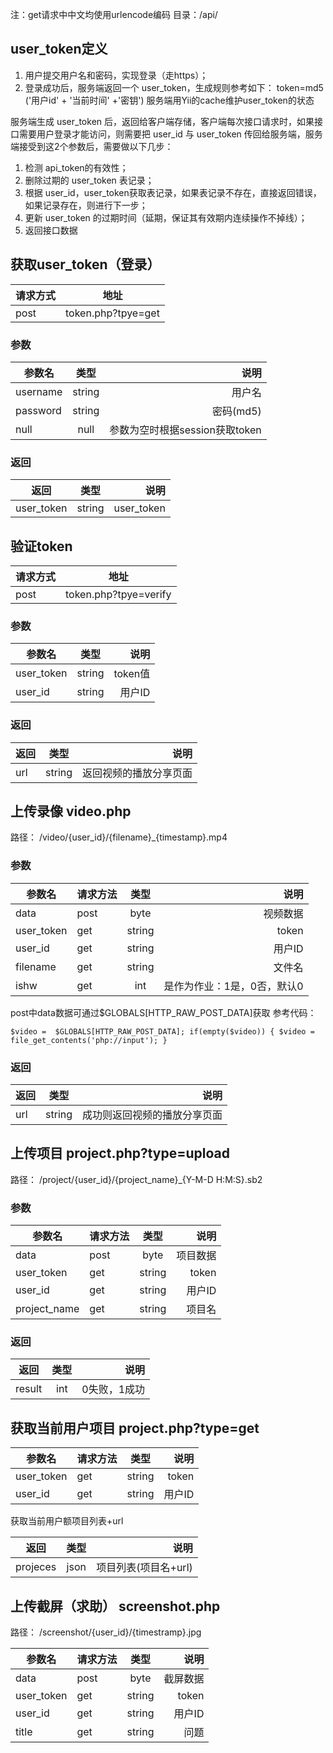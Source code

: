 注：get请求中中文均使用urlencode编码
目录：/api/
## user_token定义
1. 用户提交用户名和密码，实现登录（走https）；
2. 登录成功后，服务端返回一个 user_token，生成规则参考如下：
token=md5 ('用户id' + '当前时间' +'密钥')
服务端用Yii的cache维护user_token的状态

服务端生成 user_token 后，返回给客户端存储，客户端每次接口请求时，如果接口需要用户登录才能访问，则需要把 user_id 与 user_token 传回给服务端，服务端接受到这2个参数后，需要做以下几步：
1. 检测 api_token的有效性；
2. 删除过期的 user_token 表记录；
3. 根据 user_id，user_token获取表记录，如果表记录不存在，直接返回错误，如果记录存在，则进行下一步；
4. 更新 user_token 的过期时间（延期，保证其有效期内连续操作不掉线）；
5. 返回接口数据

## 获取user_token（登录）

| 请求方式        | 地址         |
| ------------- |:-------------:|
| post      | token.php?tpye=get |

### 参数

|参数名   |类型      |说明     |
|---------|:-------:|--------:|
|username     |string   |用户名    |
|password |string   |密码(md5)|
|null     |null     |参数为空时根据session获取token|

### 返回

|返回     |类型     |说明     |
|---------|:-------:|--------:|
|user_token    |string  |user_token|

## 验证token
| 请求方式        | 地址         |
| ------------- |:-------------:|
| post      | token.php?tpye=verify |

### 参数

|参数名   |类型      |说明     |
|---------|:-------:|--------:|
|user_token|string|token值|
|user_id|string|用户ID|

### 返回

|返回     |类型     |说明     |
|---------|:-------:|--------:|
|url    |string  |返回视频的播放分享页面|

## 上传录像 video.php

路径：
/video/{user_id}/{filename}_{timestamp}.mp4

### 参数

|参数名   |请求方法|类型      |说明     |
|---------|---------|:-------:|--------:|
|data|post|byte|视频数据|
|user_token|get|string|token|
|user_id|get|string|用户ID|
|filename|get|string|文件名|
|ishw|get|int|是作为作业：1是，0否，默认0|

post中data数据可通过$GLOBALS[HTTP_RAW_POST_DATA]获取
参考代码：

`
    $video =  $GLOBALS[HTTP_RAW_POST_DATA];
    if(empty($video)) {
        $video = file_get_contents('php://input');
    }
`
### 返回

|返回     |类型     |说明     |
|---------|:-------:|--------:|
|url    |string  |成功则返回视频的播放分享页面|

## 上传项目 project.php?type=upload

路径：
/project/{user_id}/{project_name}_{Y-M-D H:M:S}.sb2

### 参数

|参数名   |请求方法|类型      |说明     |
|---------|---------|:-------:|--------:|
|data|post|byte|项目数据|
|user_token|get|string|token|
|user_id|get|string|用户ID|
|project_name|get|string|项目名|


### 返回

|返回     |类型     |说明     |
|---------|:-------:|--------:|
|result   |int  |0失败，1成功|


## 获取当前用户项目 project.php?type=get

|参数名   |请求方法|类型      |说明     |
|---------|---------|:-------:|--------:|
|user_token|get|string|token|
|user_id|get|string|用户ID|

获取当前用户额项目列表+url

|返回     |类型     |说明     |
|---------|:-------:|--------:|
|projeces|json|项目列表(项目名+url)|

## 上传截屏（求助） screenshot.php

路径：
/screenshot/{user_id}/{timestramp}.jpg


|参数名   |请求方法|类型      |说明     |
|---------|---------|:-------:|--------:|
|data|post|byte|截屏数据|
|user_token|get|string|token|
|user_id|get|string|用户ID|
|title|get|string|问题|
